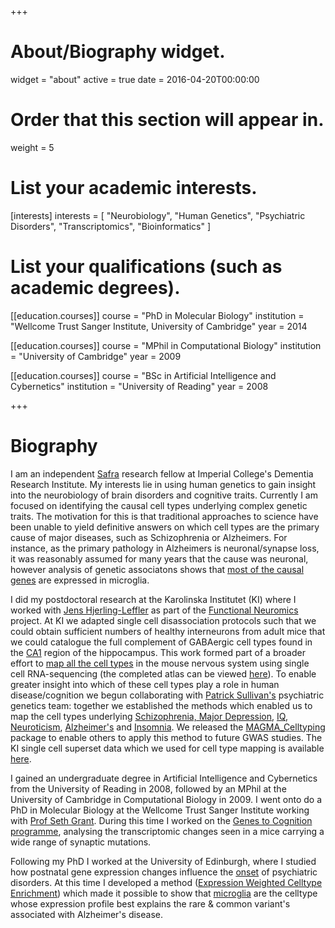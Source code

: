 +++
# About/Biography widget.
widget = "about"
active = true
date = 2016-04-20T00:00:00

# Order that this section will appear in.
weight = 5

# List your academic interests.
[interests]
  interests = [
    "Neurobiology",
    "Human Genetics",
    "Psychiatric Disorders",
    "Transcriptomics",
    "Bioinformatics"
  ]

# List your qualifications (such as academic degrees).
[[education.courses]]
  course = "PhD in Molecular Biology"
  institution = "Wellcome Trust Sanger Institute, University of Cambridge"
  year = 2014

[[education.courses]]
  course = "MPhil in Computational Biology"
  institution = "University of Cambridge"
  year = 2009

[[education.courses]]
  course = "BSc in Artificial Intelligence and Cybernetics"
  institution = "University of Reading"
  year = 2008
 
+++

# Biography

I am an independent <a href="https://www.edmondjsafra.org/">Safra</a> research fellow at Imperial College's Dementia Research Institute. My interests lie in using human genetics to gain insight into the neurobiology of brain disorders and cognitive traits. Currently I am focused on identifying the causal cell types underlying complex genetic traits. The motivation for this is that traditional approaches to science have been unable to yield definitive answers on which cell types are the primary cause of major diseases, such as Schizophrenia or Alzheimers. For instance, as the primary pathology in Alzheimers is neuronal/synapse loss, it was reasonably assumed for many years that the cause was neuronal, however analysis of genetic associatons shows that <a href="https://www.nature.com/articles/s41588-018-0311-9">most of the causal genes</a> are expressed in microglia.

I did my postdoctoral research at the Karolinska Institutet (KI) where I worked with <a href="http://www.hjerling-leffler-lab.org/">Jens Hjerling-Leffler</a> as part of the <a href="http://www.ucl.ac.uk/cortexlab/neuromics">Functional Neuromics</a> project. At KI we adapted single cell disassociation protocols such that we could obtain sufficient numbers of healthy interneurons from adult mice that we could catalogue the full complement of GABAergic cell types found in the <a href="journals.plos.org/plosbiology/article?id=10.1371/journal.pbio.2006387">CA1</a> region of the hippocampus. This work formed part of a broader effort to <a href="https://www.sciencedirect.com/science/article/pii/S009286741830789X">map all the cell types</a> in the mouse nervous system using single cell RNA-sequencing (the completed atlas can be viewed <a href="http://mousebrain.org/">here</a>). To enable greater insight into which of these cell types play a role in human disease/cognition we begun collaborating with <a href="https://ki.se/en/people/patrsu">Patrick Sullivan's</a> psychiatric genetics team: together we established the methods which enabled us to map the cell types underlying <a href="https://www.nature.com/articles/s41588-018-0129-5">Schizophrenia, Major Depression</a>, <a href="https://www.nature.com/articles/s41588-018-0152-6">IQ</a>, <a href="https://www.nature.com/articles/s41588-018-0151-7">Neuroticism</a>, <a href="https://www.biorxiv.org/content/early/2018/02/22/258533">Alzheimer's</a> and <a href="https://www.biorxiv.org/content/early/2018/02/01/214973">Insomnia</a>. We released the <a href="https://github.com/NathanSkene/MAGMA_Celltyping">MAGMA_Celltyping</a> package to enable others to apply this method to future GWAS studies. The KI single cell superset data which we used for cell type mapping is available <a href="www.hjerling-leffler-lab.org/data/scz_singlecell/">here</a>.

I gained an undergraduate degree in Artificial Intelligence and Cybernetics from the University of Reading in 2008, followed by an MPhil at the University of Cambridge in Computational Biology in 2009.  I went onto do a PhD in Molecular Biology at the Wellcome Trust Sanger Institute working with <a href="https://www.ed.ac.uk/clinical-brain-sciences/people/principal-investigators/professor-seth-grant">Prof Seth Grant</a>. During this time I worked on the <a href="http://www.genes2cognition.org/">Genes to Cognition programme</a>, analysing the transcriptomic changes seen in a mice carrying a wide range of synaptic mutations. 

Following my PhD I worked at the University of Edinburgh, where I studied how postnatal gene expression changes influence the <a href="https://elifesciences.org/articles/17915">onset</a> of psychiatric disorders. At this time I developed a method (<a href="https://github.com/NathanSkene/EWCE">Expression Weighted Celltype Enrichment</a>) which made it possible to show that <a href="https://www.frontiersin.org/articles/10.3389/fnins.2016.00016">microglia</a> are the celltype whose expression profile best explains the rare & common variant's associated with Alzheimer's disease.

